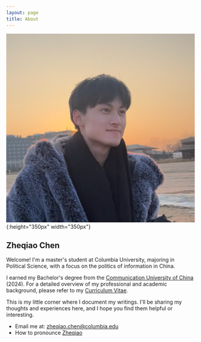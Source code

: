 ```yaml
---
layout: page
title: About
---
```

![陈柘桥的照片](/assets/mypic.jpg "Photo Credit: Yijun Wang"){:height="350px" width="350px"}

## Zheqiao Chen

Welcome! I'm a master's student at Columbia University, majoring in Political Science, with a focus on the politics of information in China.


I earned my Bachelor's degree from the [Communication University of China](https://en.cuc.edu.cn/) (2024). For a detailed overview of my professional and academic background, please refer to my [Curriculum Vitae](../assets/cv.pdf).

This is my little corner where I document my writings. I'll be sharing my thoughts and experiences here, and I hope you find them helpful or interesting.

- Email me at: <a href="mailto:zheqiao.chen@columbia.edu">zheqiao.chen@columbia.edu</a>
- How to pronounce [Zheqiao](https://www.howtopronounce.com/zheqiao/36108562)